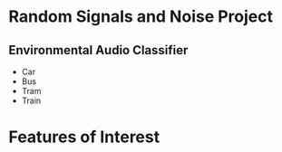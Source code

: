 # Random Signals and Noise Project

## Environmental Audio Classifier
- Car
- Bus
- Tram
- Train

# Features of Interest